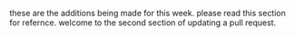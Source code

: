 these are the additions being made for this week. please read this section for refernce.
welcome to the second section of updating a pull request.

